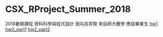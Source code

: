 # CSX_RProject_Summer_2018
2018暑期課程 資料科學與程式設計
我叫呂羿賢 來自師大數學 應屆畢業生
[hw1](https://luyihsien.github.io/CSX_RProject_Spring_2018/week1/try.html)
[hw2_part1](https://luyihsien.github.io/CSX_RProject_Spring_2018/week2/iris_test.html)
[hw2_part2](https://luyihsien.github.io/CSX_RProject_Spring_2018/week2/textmining.html)
